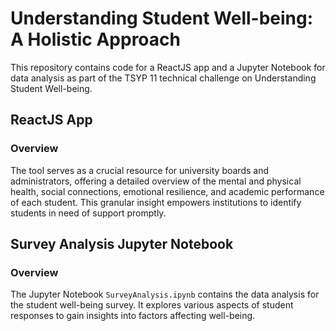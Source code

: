 # Understanding Student Well-being: A Holistic Approach

This repository contains code for a ReactJS app and a Jupyter Notebook for data analysis as part of the TSYP 11 technical challenge on Understanding Student Well-being.

## ReactJS App

### Overview
The tool serves as a crucial resource for university boards and administrators,
offering a detailed overview of the mental and physical health, social connections,
emotional resilience, and academic performance of each student. This granular
insight empowers institutions to identify students in need of support promptly. 

## Survey Analysis Jupyter Notebook

### Overview
The Jupyter Notebook `SurveyAnalysis.ipynb` contains the data analysis for the student well-being survey. It explores various aspects of student responses to gain insights into factors affecting well-being.


